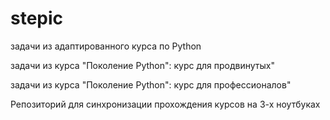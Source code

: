 # stepic

задачи из адаптированного курса по Python

задачи из курса "Поколение Python": курс для продвинутых"

задачи из курса "Поколение Python": курс для профессионалов"

Репозиторий для синхронизации прохождения курсов на 3-х ноутбуках
